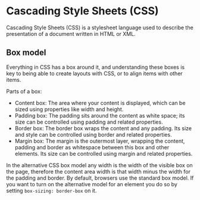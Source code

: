 # Cascading Style Sheets (CSS)

Cascading Style Sheets (CSS) is a stylesheet language used to describe the presentation of a document written in HTML or XML.

## Box model

Everything in CSS has a box around it, and understanding these boxes is key to being able to create layouts with CSS, or to align items with other items.

Parts of a box:

- Content box: The area where your content is displayed, which can be sized using properties like width and height.
- Padding box: The padding sits around the content as white space; its size can be controlled using padding and related properties.
- Border box: The border box wraps the content and any padding. Its size and style can be controlled using border and related properties.
- Margin box: The margin is the outermost layer, wrapping the content, padding and border as whitespace between this box and other elements. Its size can be controlled using margin and related properties.

In the alternative CSS box model any width is the width of the visible box on the page, therefore the content area width is that width minus the width for the padding and border. By default, browsers use the standard box model. If you want to turn on the alternative model for an element you do so by setting `box-sizing: border-box` on it.
